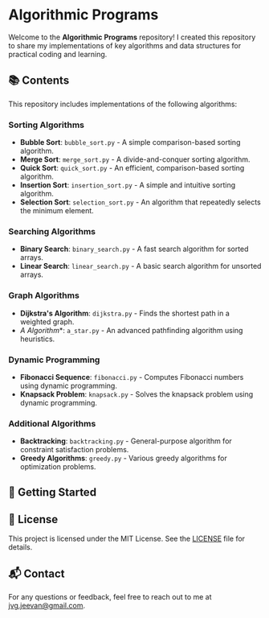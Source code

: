 # Algorithmic Programs

Welcome to the **Algorithmic Programs** repository!
I created this repository to share my implementations of key algorithms and data structures for practical coding and learning.

## 📚 Contents

This repository includes implementations of the following algorithms:

### Sorting Algorithms

- **Bubble Sort**: `bubble_sort.py` - A simple comparison-based sorting algorithm.
- **Merge Sort**: `merge_sort.py` - A divide-and-conquer sorting algorithm.
- **Quick Sort**: `quick_sort.py` - An efficient, comparison-based sorting algorithm.
- **Insertion Sort**: `insertion_sort.py` - A simple and intuitive sorting algorithm.
- **Selection Sort**: `selection_sort.py` - An algorithm that repeatedly selects the minimum element.

### Searching Algorithms

- **Binary Search**: `binary_search.py` - A fast search algorithm for sorted arrays.
- **Linear Search**: `linear_search.py` - A basic search algorithm for unsorted arrays.

### Graph Algorithms

- **Dijkstra's Algorithm**: `dijkstra.py` - Finds the shortest path in a weighted graph.
- **A* Algorithm**: `a_star.py` - An advanced pathfinding algorithm using heuristics.

### Dynamic Programming

- **Fibonacci Sequence**: `fibonacci.py` - Computes Fibonacci numbers using dynamic programming.
- **Knapsack Problem**: `knapsack.py` - Solves the knapsack problem using dynamic programming.

### Additional Algorithms

- **Backtracking**: `backtracking.py` - General-purpose algorithm for constraint satisfaction problems.
- **Greedy Algorithms**: `greedy.py` - Various greedy algorithms for optimization problems.

## 🚀 Getting Started

## 📄 License

This project is licensed under the MIT License. See the [LICENSE](LICENSE) file for details.

## 📬 Contact

For any questions or feedback, feel free to reach out to me at [jvg.jeevan@gmail.com](mailto:jvg.jeevan@gmail.com).

